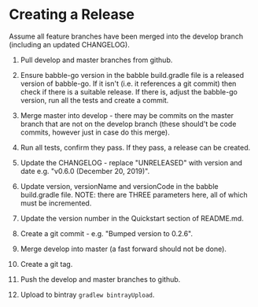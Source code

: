 # Creating a Release

Assume all feature branches have been merged into the develop branch
(including an updated CHANGELOG).

1. Pull develop and master branches from github.

2. Ensure babble-go version in the babble build.gradle file is a released
version of babble-go. If it isn't (i.e. it references a git commit) then check
if there is a suitable release. If there is, adjust the babble-go version, run
all the tests and create a commit.

3. Merge master into develop - there may be commits on the master branch that
are not on the develop branch (these should't be code commits, however just in
case do this merge).

4. Run all tests, confirm they pass. If they pass, a release can be created.

5. Update the CHANGELOG - replace "UNRELEASED" with version and date e.g.
"v0.6.0 (December 20, 2019)".

6. Update version, versionName and versionCode in the babble build.gradle
file. NOTE: there are THREE parameters here, all of which must be incremented.

7. Update the version number in the Quickstart section of README.md.

8. Create a git commit - e.g. "Bumped version to 0.2.6".

9. Merge develop into master (a fast forward should not be done).

10. Create a git tag.

11. Push the develop and master branches to github.

12. Upload to bintray ```gradlew bintrayUpload```.
